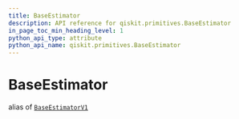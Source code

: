 ```yaml
---
title: BaseEstimator
description: API reference for qiskit.primitives.BaseEstimator
in_page_toc_min_heading_level: 1
python_api_type: attribute
python_api_name: qiskit.primitives.BaseEstimator
---
```


# BaseEstimator

alias of [`BaseEstimatorV1`](qiskit.primitives.BaseEstimatorV1 "qiskit.primitives.base.base_estimator.BaseEstimatorV1")

